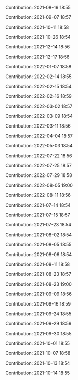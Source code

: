 Contribution: 2021-08-19 18:55

Contribution: 2021-09-07 18:57

Contribution: 2021-10-11 18:58

Contribution: 2021-10-26 18:54

Contribution: 2021-12-14 18:56

Contribution: 2021-12-17 18:56

Contribution: 2022-01-07 18:58

Contribution: 2022-02-14 18:55

Contribution: 2022-02-15 18:54

Contribution: 2022-02-16 18:59

Contribution: 2022-03-02 18:57

Contribution: 2022-03-09 18:54

Contribution: 2022-03-11 18:56

Contribution: 2022-04-04 18:57

Contribution: 2022-05-03 18:54

Contribution: 2022-07-22 18:56

Contribution: 2022-07-25 18:57

Contribution: 2022-07-29 18:58

Contribution: 2022-08-05 19:00

Contribution: 2022-08-11 18:56

Contribution: 2021-07-14 18:54

Contribution: 2021-07-15 18:57

Contribution: 2021-07-23 18:54

Contribution: 2021-08-02 18:54

Contribution: 2021-08-05 18:55

Contribution: 2021-08-06 18:54

Contribution: 2021-08-11 18:58

Contribution: 2021-08-23 18:57

Contribution: 2021-08-23 19:00

Contribution: 2021-09-09 18:56

Contribution: 2021-09-16 18:59

Contribution: 2021-09-24 18:55

Contribution: 2021-09-29 18:59

Contribution: 2021-09-30 18:55

Contribution: 2021-10-01 18:55

Contribution: 2021-10-07 18:58

Contribution: 2021-10-13 18:54

Contribution: 2021-10-14 18:55

